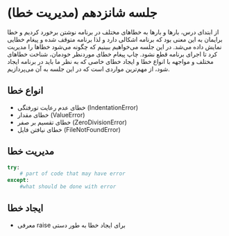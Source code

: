 # جلسه شانزدهم (مدیریت خطا)

از ابتدای درس، بارها و بارها به خطاهای مختلف در برنامه نوشتن برخورد کردیم و خطا برایمان به این معنی بود که برنامه اشکالی دارد و لذا برنامه متوقف شده و پیغام خطایی نمایش داده می‌شد. در این جلسه می‌خواهیم ببینیم که چگونه می‌شود خطاها را مدیریت کرد تا اجرای برنامه قطع نشود. چاپ پیغام خطای موردنظر خودمان، شناخت خطاهای مختلف و مواجهه با انواع خطا و ایجاد خطای خاصی که به نظر ما باید در برنامه ایجاد شود، از مهم‌ترین مواردی است که در این جلسه به آن می‌پردازیم.

## انواع خطا
- خطای عدم رعایت تورفتگی (IndentationError)
- خطای مقدار (ValueError)
- خطای تقسیم بر صفر (ZeroDivisionError)
- خطای نیافتن فایل (FileNotFoundError)

## مدیریت خطا
```python
try:
    # part of code that may have error
except:
    #what should be done with error
```

## ایجاد خطا
- معرفی raise برای ایجاد خطا به طور دستی
